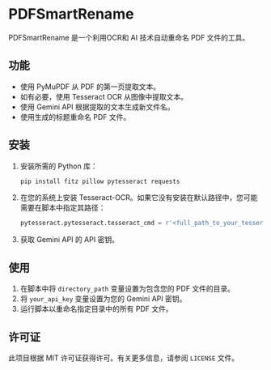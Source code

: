 # PDFSmartRename

PDFSmartRename 是一个利用OCR和 AI 技术自动重命名 PDF 文件的工具。

## 功能

- 使用 PyMuPDF 从 PDF 的第一页提取文本。
- 如有必要，使用 Tesseract OCR 从图像中提取文本。
- 使用 Gemini API 根据提取的文本生成新文件名。
- 使用生成的标题重命名 PDF 文件。

## 安装

1. 安装所需的 Python 库：
   ```bash
   pip install fitz pillow pytesseract requests
   ```

2. 在您的系统上安装 Tesseract-OCR。如果它没有安装在默认路径中，您可能需要在脚本中指定其路径：
   ```python
   pytesseract.pytesseract.tesseract_cmd = r'<full_path_to_your_tesseract_executable>'
   ```

3. 获取 Gemini API 的 API 密钥。

## 使用

1. 在脚本中将 `directory_path` 变量设置为包含您的 PDF 文件的目录。
2. 将 `your_api_key` 变量设置为您的 Gemini API 密钥。
3. 运行脚本以重命名指定目录中的所有 PDF 文件。

## 许可证

此项目根据 MIT 许可证获得许可。有关更多信息，请参阅 `LICENSE` 文件。
